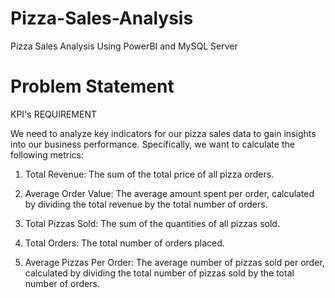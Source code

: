 # Pizza-Sales-Analysis
Pizza Sales Analysis Using PowerBI and MySQL Server
# Problem Statement

KPI's REQUIREMENT

We need to analyze key indicators for our pizza sales data to gain insights into our business performance. Specifically, we want to calculate the following metrics:

1. Total Revenue: The sum of the total price of all pizza orders.

2. Average Order Value: The average amount spent per order, calculated by dividing the total revenue by the total number of orders.

3. Total Pizzas Sold: The sum of the quantities of all pizzas sold.

4. Total Orders: The total number of orders placed.

5. Average Pizzas Per Order: The average number of pizzas sold per order, calculated by dividing the total number of pizzas sold by the total number of orders.
